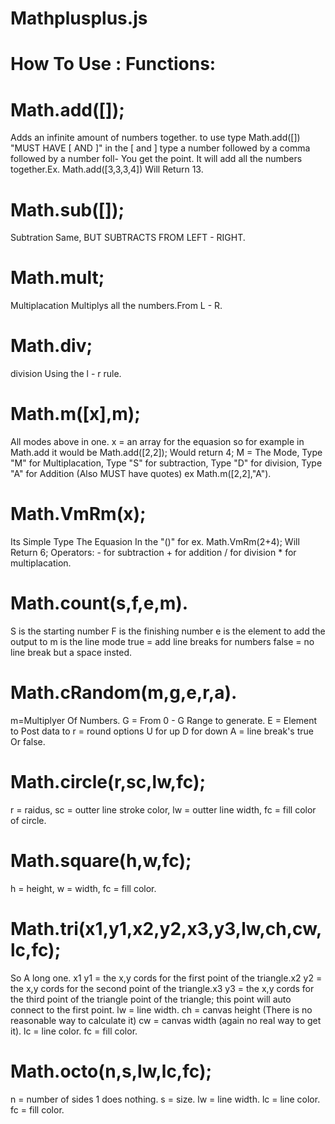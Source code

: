 # Mathplusplus.js
# How To Use : Functions:
# Math.add([]);
Adds an infinite amount of numbers together. to use type Math.add([]) "MUST HAVE [ AND ]" in the [ and ] type a number followed by a comma followed by a number foll- You get the point. It will add all the numbers together.Ex. Math.add([3,3,3,4]) Will Return 13.
# Math.sub([]);
Subtration Same, BUT SUBTRACTS FROM LEFT - RIGHT.
# Math.mult;
Multiplacation Multiplys all the numbers.From L - R.
# Math.div;
division Using the l - r rule.
# Math.m([x],m);
All modes above in one. x = an array for the equasion so for example in Math.add it would be Math.add([2,2]); Would return 4; M = The Mode, Type "M" for Multiplacation, Type "S" for subtraction, Type "D" for division, Type "A" for Addition (Also MUST have quotes) ex Math.m([2,2],"A").    
# Math.VmRm(x);
Its Simple Type The Equasion In the "()" for ex. Math.VmRm(2+4); Will Return 6; Operators: - for subtraction + for addition / for division * for multiplacation.
# Math.count(s,f,e,m).
S is the starting number F is the finishing number e is the element to add the output to m is the line mode true = add line breaks for numbers false = no line break but a space insted.
# Math.cRandom(m,g,e,r,a).
m=Multiplyer Of Numbers. G = From 0 - G Range to generate. E = Element to Post data to r = round options U for up D for down A = line break's true Or false.
# Math.circle(r,sc,lw,fc);
r = raidus, sc = outter line stroke color, lw = outter line width, fc = fill color of circle.
# Math.square(h,w,fc);
h = height, w = width, fc = fill color.
# Math.tri(x1,y1,x2,y2,x3,y3,lw,ch,cw,lc,fc);
So A long one. x1 y1 = the x,y cords for the first point of the triangle.x2 y2 = the x,y cords for the second point of the triangle.x3 y3 = the x,y cords for the third point of the triangle point of the triangle; this point will auto connect to the first point. lw = line width. ch = canvas height (There is no reasonable way to calculate it) cw = canvas width (again no real way to get it). lc = line color. fc = fill color.
# Math.octo(n,s,lw,lc,fc);
n = number of sides 1 does nothing. s = size. lw = line width. lc = line color. fc = fill color.
